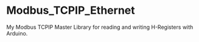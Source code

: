 # Modbus_TCPIP_Ethernet
My Modbus TCPIP Master Library for reading and writing H-Registers with Arduino.
